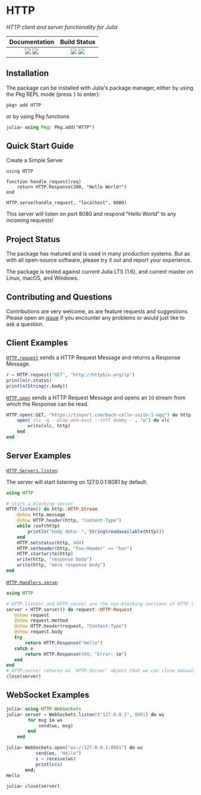 
# HTTP

*HTTP client and server functionality for Julia*

| **Documentation**                                                         | **Build Status**                                                                                |
|:-------------------------------------------------------------------------:|:-----------------------------------------------------------------------------------------------:|
| [![][docs-stable-img]][docs-stable-url] [![][docs-dev-img]][docs-dev-url] | [![][github-actions-ci-img]][github-actions-ci-url] [![][codecov-img]][codecov-url] |


## Installation

The package can be installed with Julia's package manager,
either by using the Pkg REPL mode (press `]` to enter):
```
pkg> add HTTP
```
or by using Pkg functions
```julia
julia> using Pkg; Pkg.add("HTTP")
```

## Quick Start Guide

Create a Simple Server 
```
using HTTP

function handle_request(req)
    return HTTP.Response(200, "Hello World!")
end

HTTP.serve(handle_request, "localhost", 8080)
```
This server will listen on port 8080 and respond "Hello World" to any incoming requests!



## Project Status

The package has matured and is used in many production systems.
But as with all open-source software, please try it out and report your experience.

The package is tested against current Julia LTS (1.6), and current master on Linux, macOS, and Windows.

## Contributing and Questions

Contributions are very welcome, as are feature requests and suggestions. Please open an
[issue][issues-url] if you encounter any problems or would just like to ask a question.


## Client Examples

[`HTTP.request`](https://juliaweb.github.io/HTTP.jl/stable/index.html#HTTP.request-Tuple{String,HTTP.URIs.URI,Array{Pair{SubString{String},SubString{String}},1},Any})
sends a HTTP Request Message and returns a Response Message.

```julia
r = HTTP.request("GET", "http://httpbin.org/ip")
println(r.status)
println(String(r.body))
```

[`HTTP.open`](https://juliaweb.github.io/HTTP.jl/stable/index.html#HTTP.open)
sends a HTTP Request Message and
opens an `IO` stream from which the Response can be read.

```julia
HTTP.open(:GET, "https://tinyurl.com/bach-cello-suite-1-ogg") do http
    open(`vlc -q --play-and-exit --intf dummy -`, "w") do vlc
        write(vlc, http)
    end
end
```

## Server Examples

[`HTTP.Servers.listen`](https://juliaweb.github.io/HTTP.jl/stable/index.html#HTTP.Servers.listen):

The server will start listening on 127.0.0.1:8081 by default.

```julia
using HTTP

# start a blocking server
HTTP.listen() do http::HTTP.Stream
    @show http.message
    @show HTTP.header(http, "Content-Type")
    while !eof(http)
        println("body data: ", String(readavailable(http)))
    end
    HTTP.setstatus(http, 404)
    HTTP.setheader(http, "Foo-Header" => "bar")
    HTTP.startwrite(http)
    write(http, "response body")
    write(http, "more response body")
end
```

[`HTTP.Handlers.serve`](https://juliaweb.github.io/HTTP.jl/stable/index.html#HTTP.Handlers.serve):
```julia
using HTTP

# HTTP.listen! and HTTP.serve! are the non-blocking versions of HTTP.listen/HTTP.serve
server = HTTP.serve!() do request::HTTP.Request
   @show request
   @show request.method
   @show HTTP.header(request, "Content-Type")
   @show request.body
   try
       return HTTP.Response("Hello")
   catch e
       return HTTP.Response(400, "Error: $e")
   end
end
# HTTP.serve! returns an `HTTP.Server` object that we can close manually
close(server)
```

## WebSocket Examples

```julia
julia> using HTTP.WebSockets
julia> server = WebSockets.listen!("127.0.0.1", 8081) do ws
        for msg in ws
            send(ws, msg)
        end
    end

julia> WebSockets.open("ws://127.0.0.1:8081") do ws
           send(ws, "Hello")
           s = receive(ws)
           println(s)
       end;
Hello

julia> close(server)
```

[docs-dev-img]: https://img.shields.io/badge/docs-dev-blue.svg
[docs-dev-url]: https://JuliaWeb.github.io/HTTP.jl/dev

[docs-stable-img]: https://img.shields.io/badge/docs-stable-blue.svg
[docs-stable-url]: https://JuliaWeb.github.io/HTTP.jl/stable

[github-actions-ci-img]: https://github.com/JuliaWeb/HTTP.jl/workflows/CI/badge.svg
[github-actions-ci-url]: https://github.com/JuliaWeb/HTTP.jl/actions?query=workflow%3ACI

[codecov-img]: https://codecov.io/gh/JuliaWeb/HTTP.jl/branch/master/graph/badge.svg
[codecov-url]: https://codecov.io/gh/JuliaWeb/HTTP.jl

[issues-url]: https://github.com/JuliaWeb/HTTP.jl/issues
